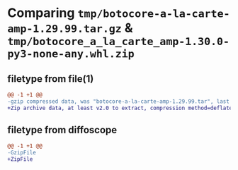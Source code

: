 # Comparing `tmp/botocore-a-la-carte-amp-1.29.99.tar.gz` & `tmp/botocore_a_la_carte_amp-1.30.0-py3-none-any.whl.zip`

## filetype from file(1)

```diff
@@ -1 +1 @@
-gzip compressed data, was "botocore-a-la-carte-amp-1.29.99.tar", last modified: Sat Mar 25 01:22:19 2023, max compression
+Zip archive data, at least v2.0 to extract, compression method=deflate
```

## filetype from diffoscope

```diff
@@ -1 +1 @@
-GzipFile
+ZipFile
```

